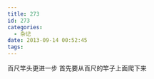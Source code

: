 ```yaml
---
title: 273
id: 273
categories:
  - 杂记
date: 2013-09-14 00:52:45
tags:
---
```


百尺竿头更进一步  首先要从百尺的竿子上面爬下来